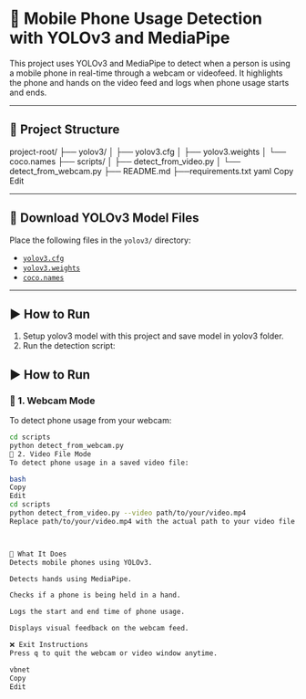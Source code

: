 
# 📱 Mobile Phone Usage Detection with YOLOv3 and MediaPipe

This project uses YOLOv3 and MediaPipe to detect when a person is using a mobile phone in real-time through a webcam or videofeed. It highlights the phone and hands on the video feed and logs when phone usage starts and ends.

---

## 📂 Project Structure

project-root/
├── yolov3/
│ ├── yolov3.cfg
│ ├── yolov3.weights
│ └── coco.names
├── scripts/
│ ├── detect_from_video.py
│ └── detect_from_webcam.py
├── README.md
├──requirements.txt
yaml
Copy
Edit

---

## 🔗 Download YOLOv3 Model Files

Place the following files in the `yolov3/` directory:

- [`yolov3.cfg`](https://github.com/pjreddie/darknet/blob/master/cfg/yolov3.cfg)
- [`yolov3.weights`](https://pjreddie.com/media/files/yolov3.weights)
- [`coco.names`](https://github.com/pjreddie/darknet/blob/master/data/coco.names)

---

## ▶️ How to Run

1. Setup yolov3 model with this project and save model in yolov3 folder.
2. Run the detection script:

## ▶️ How to Run

### 🔴 1. Webcam Mode

To detect phone usage from your webcam:

```bash
cd scripts
python detect_from_webcam.py
🎥 2. Video File Mode
To detect phone usage in a saved video file:

bash
Copy
Edit
cd scripts
python detect_from_video.py --video path/to/your/video.mp4
Replace path/to/your/video.mp4 with the actual path to your video file.



📌 What It Does
Detects mobile phones using YOLOv3.

Detects hands using MediaPipe.

Checks if a phone is being held in a hand.

Logs the start and end time of phone usage.

Displays visual feedback on the webcam feed.

❌ Exit Instructions
Press q to quit the webcam or video window anytime.

vbnet
Copy
Edit
